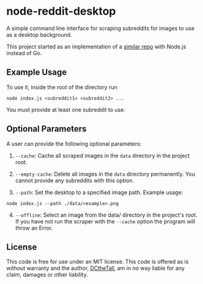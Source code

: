 # node-reddit-desktop

A simple command line interface for scraping subreddits for
images to use as a desktop background.

This project started as an implementation of a [similar repo](https://github.com.DCtheTall/reddit-desktop)
with Node.js instead of Go.

## Example Usage

To use it, inside the root of the directory run

```
node index.js <subreddit1> <subreddit2> ...
```

You must provide at least one subreddit to use.

## Optional Parameters

A user can provide the following optional parameters:

1. `--cache`: Cache all scraped images in the `data` directory in the project root.

2. `--empty-cache`: Delete all images in the `data` directory permanently.
You cannot provide any subreddits with this option.

3. `--path`: Set the desktop to a specified image path. Example usage:

```
node index.js --path ./data/<example>.png
```

4. `--offline`: Select an image from the data/ directory in the project's root.
If you have not run the scraper with the `--cache` option the program will throw
an Error.

## License

This code is free for use under an MIT license. This code is offered as is without
warranty and the author, [DCtheTall](https://github.com/DCtheTall), am in no way
liable for any claim, damages or other liability.

